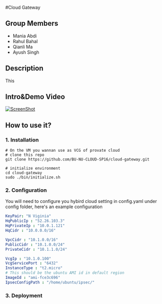 #Cloud Gateway

## Group Members

* Mania Abdi
* Rahul Bahal
* Qianli Ma
* Ayush Singh

## Description

This 

## Intro&Demo Video
[![ScreenShot](https://raw.github.com/GabLeRoux/WebMole/master/ressources/WebMole_Youtube_Video.png)](http://youtu.be/vt5fpE0bzSY)


## How to use it?

### 1. Installation

```
# On the VM you wannan use as VCG of provate cloud
# clone this repo
git clone https://github.com/BU-NU-CLOUD-SP16/cloud-gateway.git

# initialize environment
cd cloud-gateway
sudo ./bin/initialize.sh
```
    
### 2. Configuration
You will need to configure you hybird cloud setting in config.yaml under config folder, here's an example configuration

```config.yaml
KeyPair: "N Viginia" 
HqPublicIp : "52.26.103.3" 
HqPrivateIp : "10.0.1.121" 
HqCidr : "10.0.0.0/16"

VpcCidr : "10.1.0.0/16" 
PublicCidr : "10.1.0.0/24" 
PrivateCidr : "10.1.1.0/24" 

VcgIp : "10.1.0.100"
VcgServicePort : "6432"
InstanceType : "t2.micro"
# This should be the ubuntu AMI id in default region
ImageId : "ami-fce3c696"
IpsecConfigPath : "/home/ubuntu/ipsec/"
```

### 3. Deployment

```

```